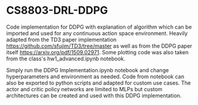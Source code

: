 # CS8803-DRL-DDPG

Code implementation for DDPG with explanation of algorithm which can be imported and used for any continuous action space environment. Heavily adapted from the TD3 paper implementation https://github.com/sfujim/TD3/tree/master as well as from the DDPG paper itself https://arxiv.org/pdf/1509.02971. Some plotting code was also taken from the class's hw1_advanced.ipynb notebook.

Simply run the DDPG Implementation.ipynb notebook and change hyperparameters and environment as needed. Code from notebook can also be exported to python scripts and adapted for custom use cases. The actor and critic policy networks are limited to MLPs but custom architectures can be created and used with this DDPG implementation. 
